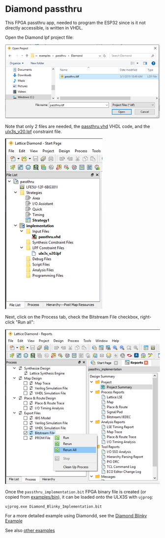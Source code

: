 # Diamond passthru

This FPGA passthru app, needed to program the ESP32 since is it not directly accessible, is written in VHDL.

Open the Diamond lpf project file:

![Diamond-open-passthru](../images/Diamond-open-passthru.PNG )

Note that only 2 files are needed, the [passthru.vhd](./passthru.vhd) VHDL code, and the [ulx3s_v20.lpf](./ulx3s_v20.lpf) constraint file.

![Diamond-project-files.PNG](../images/Diamond-project-files.PNG )

Next, click on the Process tab, check the Bitstream File checkbox, right-click "Run all": 

![Diamond-process-create-bitstream](../images/Diamond-process-create-bitstream.PNG )

Once the `passthru_implementation.bit` FPGA binary file is created (or copied from [examples/bin](../../bin/README.md)), it can be loaded onto the ULX3S with `ujprog`:

```
ujprog.exe Diamond_Blinky_Implementation.bit
```


For a more detailed example using Diamondd, see the [Diamond Blinky Example](../../blinky/Diamond/README.md)

See also [other examples](../../README.md)
